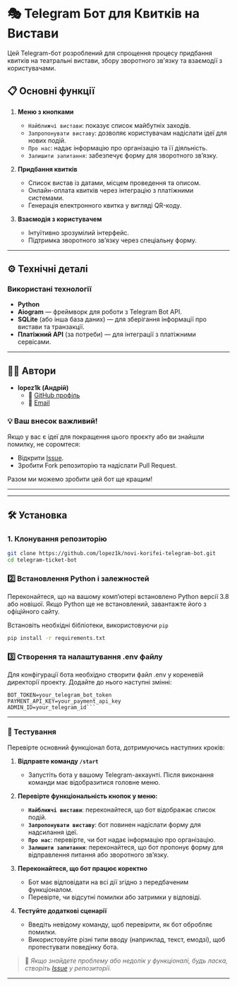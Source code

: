 # 🎭 Telegram Бот для Квитків на Вистави  

Цей Telegram-бот розроблений для спрощення процесу придбання квитків на театральні вистави, збору зворотного зв'язку та взаємодії з користувачами.  

## 📋 Основні функції  
1. **Меню з кнопками**  
   - `Найближчі вистави`: показує список майбутніх заходів.  
   - `Запропонувати виставу`: дозволяє користувачам надіслати ідеї для нових подій.  
   - `Про нас`: надає інформацію про організацію та її діяльність.  
   - `Залишити запитання`: забезпечує форму для зворотного зв’язку.  

2. **Придбання квитків**  
   - Список вистав із датами, місцем проведення та описом.  
   - Онлайн-оплата квитків через інтеграцію з платіжними системами.  
   - Генерація електронного квитка у вигляді QR-коду.  

3. **Взаємодія з користувачем**  
   - Інтуїтивно зрозумілий інтерфейс.  
   - Підтримка зворотного зв’язку через спеціальну форму.  

---

## ⚙️ Технічні деталі  

### Використані технології  
- **Python**  
- **Aiogram** — фреймворк для роботи з Telegram Bot API.  
- **SQLite** (або інша база даних) — для зберігання інформації про вистави та транзакції.  
- **Платіжний API** (за потреби) — для інтеграції з платіжними сервісами.  

---

## 👨‍💻 Автори  

- **lopez1k (Андрій)**  
  - 📂 [GitHub профіль](https://github.com/lopez1k)  
  - 📧 [Email](mailto:a.pushchak08@gmail.com)  

### 💡 Ваш внесок важливий!  
Якщо у вас є ідеї для покращення цього проєкту або ви знайшли помилку, не соромтеся:  
- Відкрити [Issue](https://github.com/lopez1k/novi-korifei-telegram-bot/issues).  
- Зробити Fork репозиторію та надіслати Pull Request.  

Разом ми можемо зробити цей бот ще кращим!  

---  



---

## 🛠 Установка  

### 1. Клонування репозиторію  
```bash
git clone https://github.com/lopez1k/novi-korifei-telegram-bot.git
cd telegram-ticket-bot
```

### 2️⃣ Встановлення Python і залежностей  
Переконайтеся, що на вашому комп’ютері встановлено Python версії 3.8 або новішої. Якщо Python ще не встановлений, завантажте його з офіційного сайту.

Встановіть необхідні бібліотеки, використовуючи ```pip```
```bash
pip install -r requirements.txt
```

### 3️⃣ Створення та налаштування .env файлу
Для конфігурації бота необхідно створити файл .env у кореневій директорії проекту. Додайте до нього наступні змінні:
```env
BOT_TOKEN=your_telegram_bot_token
PAYMENT_API_KEY=your_payment_api_key
ADMIN_ID=your_telegram_id```
```
---



### 🧪 Тестування  
Перевірте основний функціонал бота, дотримуючись наступних кроків:  

1. **Відправте команду `/start`**  
   - Запустіть бота у вашому Telegram-аккаунті. Після виконання команди має відобразитися головне меню.  

2. **Перевірте функціональність кнопок у меню:**  
   - **`Найближчі вистави`**: переконайтеся, що бот відображає список подій.  
   - **`Запропонувати виставу`**: бот повинен надіслати форму для надсилання ідеї.  
   - **`Про нас`**: перевірте, чи бот надає інформацію про організацію.  
   - **`Залишити запитання`**: переконайтеся, що бот пропонує форму для відправлення питання або зворотного зв’язку.  

3. **Переконайтеся, що бот працює коректно**  
   - Бот має відповідати на всі дії згідно з передбаченим функціоналом.  
   - Перевірте, чи відсутні помилки або затримки у відповіді.  

4. **Тестуйте додаткові сценарії**  
   - Введіть невідому команду, щоб перевірити, як бот обробляє помилки.  
   - Використовуйте різні типи вводу (наприклад, текст, емодзі), щоб протестувати поведінку бота.  

> 📝 *Якщо знайдете проблему або недолік у функціоналі, будь ласка, створіть [Issue](https://github.com/lopez1k/novi-korifei-telegram-bot/issues) у репозиторії.*  

---
